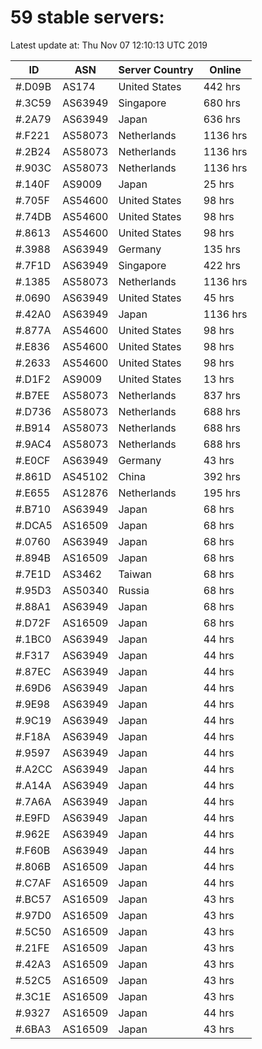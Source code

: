 # 59 stable servers:

Latest update at: Thu Nov 07 12:10:13 UTC 2019

| ID | ASN | Server Country | Online |
| -- | --- | -------------- | ------ |
| #.D09B | AS174 | United States | 442 hrs |
| #.3C59 | AS63949 | Singapore | 680 hrs |
| #.2A79 | AS63949 | Japan | 636 hrs |
| #.F221 | AS58073 | Netherlands | 1136 hrs |
| #.2B24 | AS58073 | Netherlands | 1136 hrs |
| #.903C | AS58073 | Netherlands | 1136 hrs |
| #.140F | AS9009 | Japan | 25 hrs |
| #.705F | AS54600 | United States | 98 hrs |
| #.74DB | AS54600 | United States | 98 hrs |
| #.8613 | AS54600 | United States | 98 hrs |
| #.3988 | AS63949 | Germany | 135 hrs |
| #.7F1D | AS63949 | Singapore | 422 hrs |
| #.1385 | AS58073 | Netherlands | 1136 hrs |
| #.0690 | AS63949 | United States | 45 hrs |
| #.42A0 | AS63949 | Japan | 1136 hrs |
| #.877A | AS54600 | United States | 98 hrs |
| #.E836 | AS54600 | United States | 98 hrs |
| #.2633 | AS54600 | United States | 98 hrs |
| #.D1F2 | AS9009 | United States | 13 hrs |
| #.B7EE | AS58073 | Netherlands | 837 hrs |
| #.D736 | AS58073 | Netherlands | 688 hrs |
| #.B914 | AS58073 | Netherlands | 688 hrs |
| #.9AC4 | AS58073 | Netherlands | 688 hrs |
| #.E0CF | AS63949 | Germany | 43 hrs |
| #.861D | AS45102 | China | 392 hrs |
| #.E655 | AS12876 | Netherlands | 195 hrs |
| #.B710 | AS63949 | Japan | 68 hrs |
| #.DCA5 | AS16509 | Japan | 68 hrs |
| #.0760 | AS63949 | Japan | 68 hrs |
| #.894B | AS16509 | Japan | 68 hrs |
| #.7E1D | AS3462 | Taiwan | 68 hrs |
| #.95D3 | AS50340 | Russia | 68 hrs |
| #.88A1 | AS63949 | Japan | 68 hrs |
| #.D72F | AS16509 | Japan | 68 hrs |
| #.1BC0 | AS63949 | Japan | 44 hrs |
| #.F317 | AS63949 | Japan | 44 hrs |
| #.87EC | AS63949 | Japan | 44 hrs |
| #.69D6 | AS63949 | Japan | 44 hrs |
| #.9E98 | AS63949 | Japan | 44 hrs |
| #.9C19 | AS63949 | Japan | 44 hrs |
| #.F18A | AS63949 | Japan | 44 hrs |
| #.9597 | AS63949 | Japan | 44 hrs |
| #.A2CC | AS63949 | Japan | 44 hrs |
| #.A14A | AS63949 | Japan | 44 hrs |
| #.7A6A | AS63949 | Japan | 44 hrs |
| #.E9FD | AS63949 | Japan | 44 hrs |
| #.962E | AS63949 | Japan | 44 hrs |
| #.F60B | AS63949 | Japan | 44 hrs |
| #.806B | AS16509 | Japan | 44 hrs |
| #.C7AF | AS16509 | Japan | 44 hrs |
| #.BC57 | AS16509 | Japan | 43 hrs |
| #.97D0 | AS16509 | Japan | 43 hrs |
| #.5C50 | AS16509 | Japan | 43 hrs |
| #.21FE | AS16509 | Japan | 43 hrs |
| #.42A3 | AS16509 | Japan | 43 hrs |
| #.52C5 | AS16509 | Japan | 43 hrs |
| #.3C1E | AS16509 | Japan | 43 hrs |
| #.9327 | AS16509 | Japan | 44 hrs |
| #.6BA3 | AS16509 | Japan | 43 hrs |

